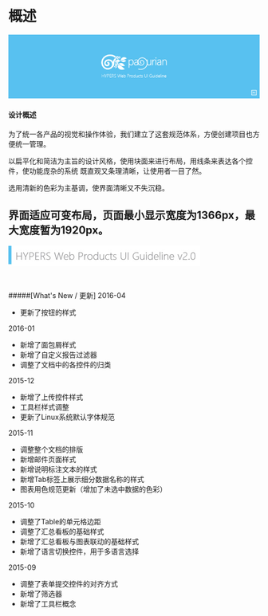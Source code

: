 # 概述

![mark logo](./image/UI-Standar-LOGO.jpg)

#### 设计概述

为了统一各产品的视觉和操作体验，我们建立了这套规范体系，方便创建项目也方便统一管理。

以扁平化和简洁为主旨的设计风格，使用块面来进行布局，用线条来表达各个控件，使功能庞杂的系统
既直观又条理清晰，让使用者一目了然。

选用清新的色彩为主基调，使界面清晰又不失沉稳。

界面适应可变布局，页面最小显示宽度为1366px，最大宽度暂为1920px。
<br>
--------

![mark logo](./image/UI-Standar-V.jpg)

<br>



#####[What's New / 更新]
2016-04
* 更新了按钮的样式

2016-01
* 新增了面包屑样式
* 新增了自定义报告过滤器
* 调整了文档中的各控件的归类


2015-12
* 新增了上传控件样式
* 工具栏样式调整
* 更新了Linux系统默认字体规范

2015-11
* 调整整个文档的排版
* 新增邮件页面样式
* 新增说明标注文本的样式
* 新增Tab标签上展示细分数据名称的样式
* 图表用色规范更新（增加了未选中数据的色彩）

2015-10
* 调整了Table的单元格边距
* 调整了汇总看板的基础样式
* 新增了汇总看板与图表联动的基础样式
* 新增了语言切换控件，用于多语言选择

2015-09
* 调整了表单提交控件的对齐方式
* 新增了筛选器
* 新增了工具栏概念
